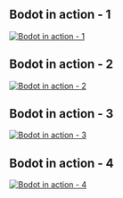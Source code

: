 ## Bodot in action - 1
[![Bodot in action - 1](http://img.youtube.com/vi/Ul9TL0pji9g/0.jpg)](https://www.youtube.com/watch?v=Ul9TL0pji9g)

## Bodot in action - 2
[![Bodot in action - 2](http://img.youtube.com/vi/fmkJVlukppw/0.jpg)](https://www.youtube.com/watch?v=fmkJVlukppw)

## Bodot in action - 3
[![Bodot in action - 3](http://img.youtube.com/vi/r_Y2u0DSEoc/0.jpg)](https://www.youtube.com/watch?v=r_Y2u0DSEoc)

## Bodot in action - 4
[![Bodot in action - 4](http://img.youtube.com/vi/zcvuTPiiX50/0.jpg)](https://www.youtube.com/watch?v=zcvuTPiiX50)
